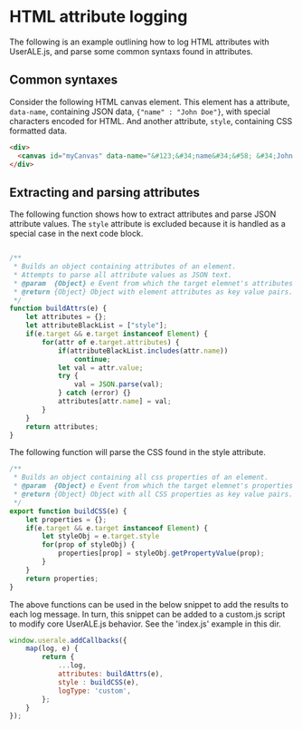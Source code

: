 # HTML attribute logging

The following is an example outlining how to log HTML attributes with UserALE.js, and parse some common syntaxs found in attributes.

## Common syntaxes

Consider the following HTML canvas element. This element has a attribute, `data-name`, containing JSON data, `{"name" : "John Doe"}`, with special characters encoded for HTML. And another attribute, `style`, containing CSS formatted data.

```html
<div>
  <canvas id="myCanvas" data-name="&#123;&#34;name&#34;&#58; &#34;John Doe&#34;&#125;" width="200" height="100" style="border:1px solid #000000;"></canvas>
</div>
```

## Extracting and parsing attributes

The following function shows how to extract attributes and parse JSON attribute values. The `style` attribute is excluded because it is handled as a special case in the next code block.

```js

/**
 * Builds an object containing attributes of an element.
 * Attempts to parse all attribute values as JSON text.
 * @param  {Object} e Event from which the target elemnet's attributes should be extracted from.
 * @return {Object} Object with element attributes as key value pairs.
 */
function buildAttrs(e) {
    let attributes = {};
    let attributeBlackList = ["style"];
    if(e.target && e.target instanceof Element) {
        for(attr of e.target.attributes) {
            if(attributeBlackList.includes(attr.name))
                continue;
            let val = attr.value;
            try {
                val = JSON.parse(val);
            } catch (error) {}
            attributes[attr.name] = val;
        }
    }
    return attributes;
}
```

The following function will parse the CSS found in the style attribute.

```js
/**
 * Builds an object containing all css properties of an element.
 * @param  {Object} e Event from which the target elemnet's properties should be extracted from.
 * @return {Object} Object with all CSS properties as key value pairs.
 */
export function buildCSS(e) {
    let properties = {};
    if(e.target && e.target instanceof Element) {
        let styleObj = e.target.style
        for(prop of styleObj) {
            properties[prop] = styleObj.getPropertyValue(prop);
        }
    }
    return properties;
}
```
The above functions can be used in the below snippet to add the results to each log message. In turn, this snippet can be added to a custom.js script to modify core UserALE.js behavior. See the 'index.js' example in this dir. 

```js
window.userale.addCallbacks({
    map(log, e) {
        return {
            ...log,
            attributes: buildAttrs(e),
            style : buildCSS(e),
            logType: 'custom',
        };
    }
});
```